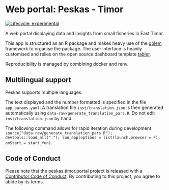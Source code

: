 # Web portal: Peskas - Timor

<!-- badges: start -->
  [![Lifecycle: experimental](https://img.shields.io/badge/lifecycle-experimental-orange.svg)](https://lifecycle.r-lib.org/articles/stages.html#experimental)
  <!-- badges: end -->

A web portal displaying data and insights from small fisheries in East Timor. 

This app is structured as an R package and makes heavy use of the [golem](https://github.com/ThinkR-open/golem) framework to organise the package. 
The user interface is heavily customised and relies on the open source dashboard template [tabler](https://tabler.io).

Reproducibility is managed by combining docker and renv. 

## Multilingual support

Peskas supports multiple languages. 

The text displayed and the number formatted is specified in the file `app_params.yaml`. A translation file `inst/translation.json` is then generated automatically using `data-raw/generate_translation_pars.R`. Do not edit `inst/translation.json` by hand.

The following command allows for rapid iteration during development `source("data-raw/generate_translation_pars.R"); devtools::load_all("."); run_app(options = list(launch.browser = F), onStart = start_fun)`.

## Code of Conduct
  
Please note that the peskas.timor.portal project is released with a [Contributor Code of Conduct](https://contributor-covenant.org/version/2/0/CODE_OF_CONDUCT.html). By contributing to this project, you agree to abide by its terms.
